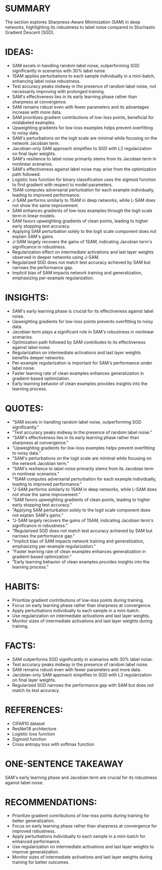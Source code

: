# SUMMARY
The section explores Sharpness-Aware Minimization (SAM) in deep networks, highlighting its robustness to label noise compared to Stochastic Gradient Descent (SGD).

# IDEAS:
- SAM excels in handling random label noise, outperforming SGD significantly in scenarios with 30% label noise.
- 1SAM applies perturbations to each sample individually in a mini-batch, enhancing label noise robustness.
- Test accuracy peaks midway in the presence of random label noise, not necessarily improving with prolonged training.
- SAM's effectiveness lies in its early learning phase rather than sharpness at convergence.
- SAM remains robust even with fewer parameters and its advantages increase with more data.
- SAM prioritizes gradient contributions of low-loss points, beneficial for mislabeled examples.
- Upweighting gradients for low-loss examples helps prevent overfitting to noisy data.
- SAM's perturbations on the logit scale are minimal while focusing on the network Jacobian term.
- Jacobian-only SAM approach simplifies to SGD with L2 regularization on final layer weights.
- SAM's resilience to label noise primarily stems from its Jacobian term in nonlinear scenarios.
- SAM's effectiveness against label noise may arise from the optimization path followed.
- Logistic loss function for binary classification uses the sigmoid function to find gradient with respect to model parameters.
- 1SAM computes adversarial perturbation for each example individually, leading to improved performance.
- J-SAM performs similarly to 1SAM in deep networks, while L-SAM does not show the same improvement.
- SAM enhances gradients of low-loss examples through the logit scale term in linear models.
- SAM favors upweighting gradients of clean points, leading to higher early stopping test accuracy.
- Applying SAM perturbation solely to the logit scale component does not explain SAM's gains.
- J-SAM largely recovers the gains of 1SAM, indicating Jacobian term's significance in robustness.
- Regularization effect on intermediate activations and last layer weights observed in deeper networks using J-SAM.
- Regularized SGD does not match test accuracy achieved by SAM but narrows the performance gap.
- Implicit bias of SAM impacts network training and generalization, emphasizing per-example regularization.

# INSIGHTS:
- SAM's early learning phase is crucial for its effectiveness against label noise.
- Upweighting gradients for low-loss points prevents overfitting to noisy data.
- Jacobian term plays a significant role in SAM's robustness in nonlinear scenarios.
- Optimization path followed by SAM contributes to its effectiveness against label noise.
- Regularization on intermediate activations and last layer weights benefits deeper networks.
- Per-example regularization is important for SAM's performance under label noise.
- Faster learning rate of clean examples enhances generalization in gradient-based optimization.
- Early learning behavior of clean examples provides insights into the learning process.

# QUOTES:
- "SAM excels in handling random label noise, outperforming SGD significantly."
- "Test accuracy peaks midway in the presence of random label noise."
- "SAM's effectiveness lies in its early learning phase rather than sharpness at convergence."
- "Upweighting gradients for low-loss examples helps prevent overfitting to noisy data."
- "SAM's perturbations on the logit scale are minimal while focusing on the network Jacobian term."
- "SAM's resilience to label noise primarily stems from its Jacobian term in nonlinear scenarios."
- "1SAM computes adversarial perturbation for each example individually, leading to improved performance."
- "J-SAM performs similarly to 1SAM in deep networks, while L-SAM does not show the same improvement."
- "SAM favors upweighting gradients of clean points, leading to higher early stopping test accuracy."
- "Applying SAM perturbation solely to the logit scale component does not explain SAM's gains."
- "J-SAM largely recovers the gains of 1SAM, indicating Jacobian term's significance in robustness."
- "Regularized SGD does not match test accuracy achieved by SAM but narrows the performance gap."
- "Implicit bias of SAM impacts network training and generalization, emphasizing per-example regularization."
- "Faster learning rate of clean examples enhances generalization in gradient-based optimization."
- "Early learning behavior of clean examples provides insights into the learning process."

# HABITS:
- Prioritize gradient contributions of low-loss points during training.
- Focus on early learning phase rather than sharpness at convergence.
- Apply perturbations individually to each sample in a mini-batch.
- Use regularization on intermediate activations and last layer weights.
- Monitor sizes of intermediate activations and last layer weights during training.

# FACTS:
- SAM outperforms SGD significantly in scenarios with 30% label noise.
- Test accuracy peaks midway in the presence of random label noise.
- SAM remains robust even with fewer parameters and more data.
- Jacobian-only SAM approach simplifies to SGD with L2 regularization on final layer weights.
- Regularized SGD narrows the performance gap with SAM but does not match its test accuracy.

# REFERENCES:
- CIFAR10 dataset
- ResNet18 architecture
- Logistic loss function
- Sigmoid function
- Cross entropy loss with softmax function

# ONE-SENTENCE TAKEAWAY
SAM's early learning phase and Jacobian term are crucial for its robustness against label noise.

# RECOMMENDATIONS:
- Prioritize gradient contributions of low-loss points during training for better generalization.
- Focus on early learning phase rather than sharpness at convergence for improved robustness.
- Apply perturbations individually to each sample in a mini-batch for enhanced performance.
- Use regularization on intermediate activations and last layer weights to improve generalization.
- Monitor sizes of intermediate activations and last layer weights during training for better outcomes.
